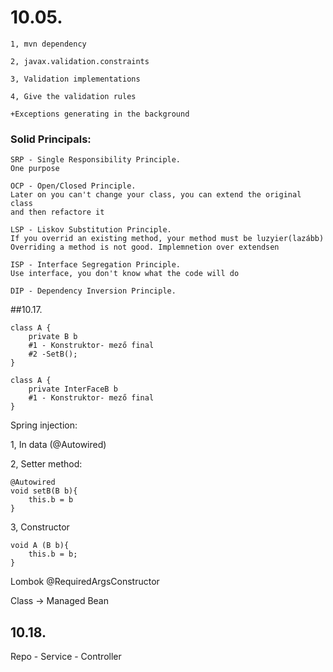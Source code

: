 # 10.05.

    1, mvn dependency

    2, javax.validation.constraints

    3, Validation implementations

    4, Give the validation rules

    +Exceptions generating in the background


### Solid Principals:

    SRP - Single Responsibility Principle.
    One purpose
    
    OCP - Open/Closed Principle.
    Later on you can't change your class, you can extend the original class
    and then refactore it

    LSP - Liskov Substitution Principle.
    If you overrid an existing method, your method must be luzyier(lazább)
    Overriding a method is not good. Implemnetion over extendsen
    
    ISP - Interface Segregation Principle.
    Use interface, you don't know what the code will do    

    DIP - Dependency Inversion Principle.

##10.17.

    class A {
        private B b
        #1 - Konstruktor- mező final
        #2 -SetB();
    }

    class A {
        private InterFaceB b
        #1 - Konstruktor- mező final
    }

Spring injection:

1, In data (@Autowired)

2, Setter method:
    
    @Autowired
    void setB(B b){
        this.b = b
    }

3, Constructor

    void A (B b){
        this.b = b;
    }
Lombok @RequiredArgsConstructor  

Class -> Managed Bean

## 10.18.

Repo - Service - Controller
